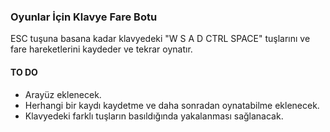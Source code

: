 ### Oyunlar İçin Klavye Fare Botu
ESC tuşuna basana kadar klavyedeki "W S A D CTRL SPACE" tuşlarını ve fare hareketlerini kaydeder ve tekrar oynatır.

#### TO DO
- Arayüz eklenecek.
- Herhangi bir kaydı kaydetme ve daha sonradan oynatabilme eklenecek.
- Klavyedeki farklı tuşların basıldığında yakalanması sağlanacak.
